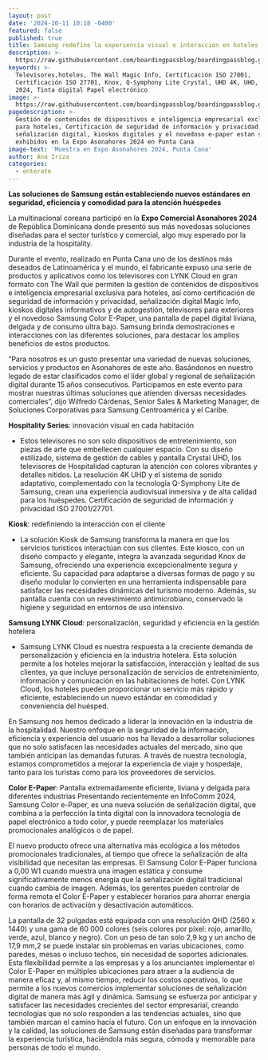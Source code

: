 ```yaml
---
layout: post
date: '2024-10-11 10:18 -0400'
featured: false
published: true
title: Samsung redefine la experiencia visual e interacción en hoteles
description: >-
  https://raw.githubusercontent.com/boardingpassblog/boardingpassblog.github.io/refs/heads/main/assets/images/Samsung-Hotel.jpg
keywords: >-
  Televisores,hoteles, The Wall Magic Info, Certificación ISO 27001,
  Certificación ISO 27701, Knox, Q-Symphony Lite Crystal, UHD 4K, UHD, InfoComm
  2024, Tinta digital Papel electrónico
image: >-
  https://raw.githubusercontent.com/boardingpassblog/boardingpassblog.github.io/refs/heads/main/assets/images/Samsung-Hotel.jpg
pagedescription: >-
  Gestión de contenidos de dispositivos e inteligencia empresarial exclusiva
  para hoteles, Certificación de seguridad de información y privacidad,
  señalización digital, kioskos digitales y el novedoso e-paper estan siendo
  exhibidos en la Expo Asonahores 2024 en Punta Cana
image-text: 'Muestra en Expo Asonahores 2024, Punta Cana'
author: Ana Iriza
categories:
  - enterate
---
```

**Las soluciones de Samsung están estableciendo nuevos estándares en seguridad, eficiencia y comodidad para la atención huéspedes**
 
La multinacional coreana participó en la **Expo Comercial Asonahores 2024** de República Dominicana donde presentó sus más novedosas soluciones diseñadas para el sector turístico y comercial, algo muy esperado por la industria de la hospitality. 

Durante el evento, realizado en Punta Cana uno de los destinos más deseados de Latinoamérica y el mundo, el fabricante expuso una serie de productos y aplicativos como los televisores con LYNK Cloud en gran formato con The Wall que permiten la gestión de contenidos de dispositivos e inteligencia empresarial exclusiva para hoteles, así como certificación de seguridad de información y privacidad, señalización digital Magic Info, kioskos digitales informativos y de autogestión, televisores para exteriores y el novedoso Samsung Color E-Paper, una pantalla de papel digital liviana, delgada y de consumo ultra bajo. Samsung brinda demostraciones e interacciones con las diferentes soluciones, para destacar los amplios beneficios de estos productos.

“Para nosotros es un gusto presentar una variedad de nuevas soluciones, servicios y productos en Asonahores de este año. Basándonos en nuestro legado de estar clasificados como el líder global y regional de señalización digital durante 15 años consecutivos. Participamos en este evento para mostrar nuestras últimas soluciones que atienden diversas necesidades comerciales”, dijo Wilfredo Cárdenas, Senior Sales & Marketing Manager, de Soluciones Corporativas para Samsung Centroamérica y el Caribe.

**Hospitality Series**: innovación visual en cada habitación

- Estos televisores no son solo dispositivos de entretenimiento, son piezas de arte que embellecen cualquier espacio. Con su diseño estilizado, sistema de gestión de cables y pantalla Crystal UHD, los televisores de Hospitalidad capturan la atención con colores vibrantes y detalles nítidos. La resolución 4K UHD y el sistema de sonido adaptativo, complementado con la tecnología Q-Symphony Lite de Samsung, crean una experiencia audiovisual inmersiva y de alta calidad para los huéspedes. Certificación de seguridad de información y privacidad ISO 27001/27701.
 
**Kiosk**: redefiniendo la interacción con el cliente

- La solución Kiosk de Samsung transforma la manera en que los servicios turísticos interactúan con sus clientes. Este kiosco, con un diseño compacto y elegante, integra la avanzada seguridad Knox de Samsung, ofreciendo una experiencia excepcionalmente segura y eficiente. Su capacidad para adaptarse a diversas formas de pago y su diseño modular lo convierten en una herramienta indispensable para satisfacer las necesidades dinámicas del turismo moderno. Además, su pantalla cuenta con un revestimiento antimicrobiano, conservado la higiene y seguridad en entornos de uso intensivo.
 
**Samsung LYNK Cloud**: personalización, seguridad y eficiencia en la gestión hotelera

- Samsung LYNK Cloud es nuestra respuesta a la creciente demanda de personalización y eficiencia en la industria hotelera. Esta solución permite a los hoteles mejorar la satisfacción, interacción y lealtad de sus clientes, ya que incluye personalización de servicios de entretenimiento, información y comunicación en las habitaciones de hotel. Con LYNK Cloud, los hoteles pueden proporcionar un servicio más rápido y eficiente, estableciendo un nuevo estándar en comodidad y conveniencia del huésped.

En Samsung nos hemos dedicado a liderar la innovación en la industria de la hospitalidad. Nuestro enfoque en la seguridad de la información, eficiencia y experiencia del usuario nos ha llevado a desarrollar soluciones que no solo satisfacen las necesidades actuales del mercado, sino que también anticipan las demandas futuras. A través de nuestra tecnología, estamos comprometidos a mejorar la experiencia de viaje y hospedaje, tanto para los turistas como para los proveedores de servicios.
 
**Color E-Paper**: Pantalla extremadamente eficiente, liviana y delgada para diferentes industrias
Presentando recientemente en InfoComm 2024, Samsung Color e-Paper, es una nueva solución de señalización digital, que combina a la perfección la tinta digital con la innovadora tecnología de papel electrónico a todo color, y puede reemplazar los materiales promocionales analógicos o de papel.

El nuevo producto ofrece una alternativa más ecológica a los métodos promocionales tradicionales, al tiempo que ofrece la señalización de alta visibilidad que necesitan las empresas. El Samsung Color E-Paper funciona a 0,00 W1 cuando muestra una imagen estática y consume significativamente menos energía que la señalización digital tradicional cuando cambia de imagen. Además, los gerentes pueden controlar de forma remota el Color E-Paper y establecer horarios para ahorrar energía con horarios de activación y desactivación automáticos.

La pantalla de 32 pulgadas está equipada con una resolución QHD (2560 x 1440) y una gama de 60 000 colores (seis colores por píxel: rojo, amarillo, verde, azul, blanco y negro). Con un peso de tan solo 2,9 kg y un ancho de 17,9 mm,2 se puede instalar sin problemas en varias ubicaciones, como paredes, mesas o incluso techos, sin necesidad de soportes adicionales. Esta flexibilidad permite a las empresas y a los anunciantes implementar el Color E-Paper en múltiples ubicaciones para atraer a la audiencia de manera eficaz y, al mismo tiempo, reducir los costos operativos, lo que permite a los nuevos comercios implementar soluciones de señalización digital de manera más ágil y dinámica.
Samsung se esfuerza por anticipar y satisfacer las necesidades crecientes del sector empresarial, creando tecnologías que no solo responden a las tendencias actuales, sino que también marcan el camino hacia el futuro. Con un enfoque en la innovación y la calidad, las soluciones de Samsung están diseñadas para transformar la experiencia turística, haciéndola más segura, cómoda y memorable para personas de todo el mundo.
